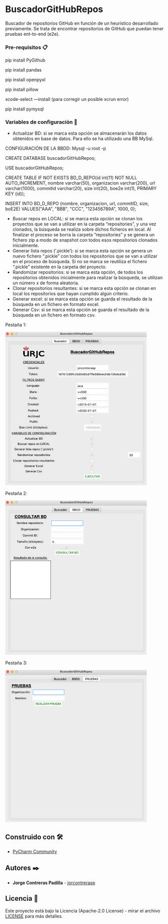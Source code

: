# BuscadorGitHubRepos

Buscador de repositorios GitHub en función de un heurístico desarrollado previamente. 
Se trata de encontrar repositorios de GitHub que puedan tener pruebas ent-to-end (e2e).

### Pre-requisitos 📋

<p>pip install PyGithub</p>
<p>pip install pandas</p>
<p>pip install openpyxl</p>
<p>pip install pillow</p>
<p>xcode-select —install (para corregir un posible xcrun error)</p>
<p>pip install pymysql</p>

### Variables de configuración 🔧

- Actualizar BD: si se marca esta opción se almacenarán los datos obtenidos en base de datos. Para ello se ha utilizado una BB MySql.

CONFIGURACIÓN DE LA BBDD:
Mysql -u root -p

CREATE DATABASE buscadorGitHubRepos;

USE buscadorGitHubRepos;

CREATE TABLE IF NOT EXISTS BD_D_REPO(id int(11) NOT NULL AUTO_INCREMENT, nombre varchar(50), organizacion varchar(200), url varchar(1000), commitid varchar(20), size int(20), boe2e int(1), PRIMARY KEY (id));

INSERT INTO BD_D_REPO (nombre, organizacion, url, commitID, size, boE2E) VALUES("AAA", "BBB", "CCC", "123456789A", 1000, 0);

- Buscar repos en LOCAL: si se marca esta opción se clonan los proyectos que se van a utilizar en la carpeta “repositories”, y una vez clonados, la búsqueda se realiza sobre dichos ficheros en local. Al finalizar el proceso se borra la carpeta “repositories” y se genera un fichero zip a modo de snapshot con todos esos repositorios clonados inicialmente.
- Generar lista repos ('.pickle’): si se marca esta opción se genera un nuevo fichero “.pickle” con todos los repositorios que se van a utilizar en el proceso de búsqueda. Si no se marca se reutiliza el fichero “.pickle” existente en la carpeta del proyecto.
- Randomizar repositorios: si se marca esta opción, de todos los repositorios obtenidos inicialmente para realizar la búsqueda, se utilizan un número x de forma aleatoria.
- Clonar repositorios resultantes: si se marca esta opción se clonan en local los repositorios que hayan cumplido algún criterio.
- Generar excel: si se marca esta opción se guarda el resultado de la búsqueda en un fichero en formato excel.
- Generar Csv: si se marca esta opción se guarda el resultado de la búsqueda en un fichero en formato csv.

<p>Pestaña 1:</p>
<img src="imgs/interfaz_p1.png" alt=“interfaz” width="450"/>

<p>Pestaña 2:</p>
<img src="imgs/interfaz_p2.png" alt=“interfaz” width="450"/>

<p>Pestaña 3:</p>
<img src="imgs/interfaz_p3.png" alt=“interfaz” width="450"/>

## Construido con 🛠️

* [PyCharm Community](https://www.jetbrains.com/es-es/pycharm/?ref=hackernoon.com)

## Autores ✒️

* **Jorge Contreras Padilla** - [jorcontrerasp](https://github.com/jorcontrerasp)

## Licencia 📄

Este proyecto está bajo la Licencia (Apache-2.0 License) - mirar el archivo [LICENSE](https://github.com/jorcontrerasp/BuscadorGitHubRepos/blob/main/LICENSE) para más detalles.
